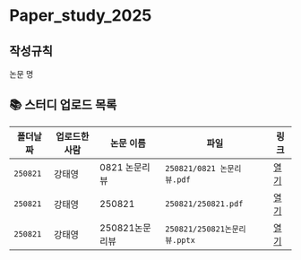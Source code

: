 # Paper_study_2025
## 작성규칙
논문 명

<!--AUTO-SECTION:BEGIN-->
## 📚 스터디 업로드 목록

| 폴더날짜 | 업로드한 사람 | 논문 이름 | 파일 | 링크 |
|---|---|---|---|---|
| `250821` | 강태영 | 0821 논문리뷰 | `250821/0821 논문리뷰.pdf` | [열기](https://github.com/Noru-Kang/paper_study_2025/blob/main/250821/0821%20%EB%85%BC%EB%AC%B8%EB%A6%AC%EB%B7%B0.pdf) |
| `250821` | 강태영 | 250821 | `250821/250821.pdf` | [열기](https://github.com/Noru-Kang/paper_study_2025/blob/main/250821/250821.pdf) |
| `250821` | 강태영 | 250821논문리뷰 | `250821/250821논문리뷰.pptx` | [열기](https://github.com/Noru-Kang/paper_study_2025/blob/main/250821/250821%EB%85%BC%EB%AC%B8%EB%A6%AC%EB%B7%B0.pptx) |

<!--AUTO-SECTION:END-->
